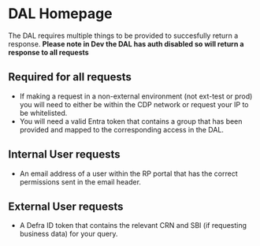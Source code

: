 # DAL Homepage

The DAL requires multiple things to be provided to succesfully return a response.
**Please note in Dev the DAL has auth disabled so will return a response to all requests**

## Required for all requests

- If making a request in a non-external environment (not ext-test or prod) you will need to either be within the CDP network or request your IP to be whitelisted.
- You will need a valid Entra token that contains a group that has been provided and mapped to the corresponding access in the DAL.

## Internal User requests

- An email address of a user within the RP portal that has the correct permissions sent in the email header.

## External User requests

- A Defra ID token that contains the relevant CRN and SBI (if requesting business data) for your query.
